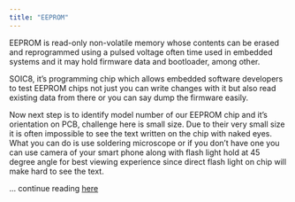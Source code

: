 ```yaml
---
title: "EEPROM"
---
```


EEPROM is read-only non-volatile memory whose contents can be erased and reprogrammed using a pulsed voltage often time used in embedded systems and it may hold firmware data and bootloader, among other.

SOIC8, it’s programming chip which allows embedded software developers to test EEPROM chips not just you can write changes with it but also read existing data from there or you can say dump the firmware easily.

Now next step is to identify model number of our EEPROM chip and it’s orientation on PCB, challenge here is small size. Due to their very small size it is often impossible to see the text written on the chip with naked eyes. What you can do is use soldering microscope or if you don’t have one you can use camera of your smart phone along with flash light hold at 45 degree angle for best viewing experience since direct flash light on chip will make hard to see the text.

... continue reading [here](https://cjhackerz.net/posts/reading-firmware-from-eeprom-easyway/)
